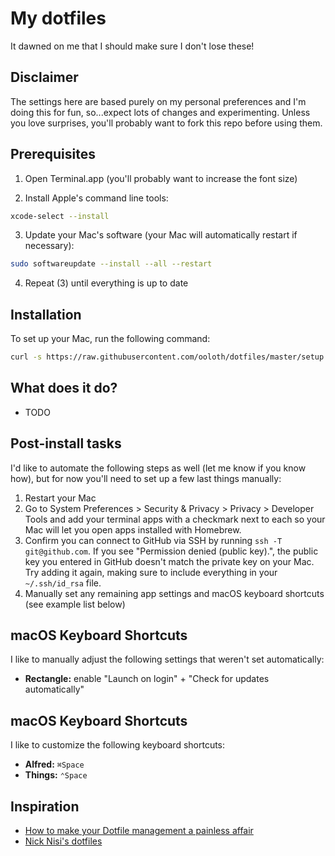 # My dotfiles

It dawned on me that I should make sure I don't lose these!

## Disclaimer

The settings here are based purely on my personal preferences and I'm doing this for fun, so...expect lots of changes and experimenting. Unless you love surprises, you'll probably want to fork this repo before using them.

## Prerequisites

1. Open Terminal.app (you'll probably want to increase the font size)

2. Install Apple's command line tools:

```sh
xcode-select --install
```

3. Update your Mac's software (your Mac will automatically restart if necessary):

```sh
sudo softwareupdate --install --all --restart
```

4. Repeat (3) until everything is up to date

## Installation

To set up your Mac, run the following command:

```sh
curl -s https://raw.githubusercontent.com/ooloth/dotfiles/master/setup.sh | zsh
```

## What does it do?

- TODO

## Post-install tasks

I'd like to automate the following steps as well (let me know if you know how), but for now you'll need to set up a few last things manually:

1. Restart your Mac
2. Go to System Preferences > Security & Privacy > Privacy > Developer Tools and add your terminal
   apps with a checkmark next to each so your Mac will let you open apps installed with Homebrew.
3. Confirm you can connect to GitHub via SSH by running `ssh -T git@github.com`. If you see
   "Permission denied (public key).", the public key you entered in GitHub doesn't match the private
   key on your Mac. Try adding it again, making sure to include everything in your `~/.ssh/id_rsa`
   file.
4. Manually set any remaining app settings and macOS keyboard shortcuts (see example list below)

## macOS Keyboard Shortcuts

I like to manually adjust the following settings that weren't set automatically:

- **Rectangle:** enable "Launch on login" + "Check for updates automatically"

## macOS Keyboard Shortcuts

I like to customize the following keyboard shortcuts:

- **Alfred:** `⌘Space`
- **Things:** `⌃Space`

## Inspiration

- [How to make your Dotfile management a painless affair](https://www.freecodecamp.org/news/dive-into-dotfiles-part-2-6321b4a73608/)
- [Nick Nisi's dotfiles](https://github.com/nicknisi/dotfiles)
